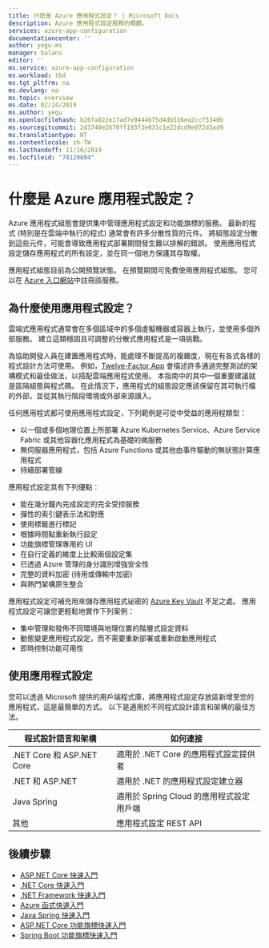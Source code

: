 ```yaml
---
title: 什麼是 Azure 應用程式設定？ | Microsoft Docs
description: Azure 應用程式設定服務的概觀。
services: azure-app-configuration
documentationcenter: ''
author: yegu-ms
manager: balans
editor: ''
ms.service: azure-app-configuration
ms.workload: tbd
ms.tgt_pltfrm: na
ms.devlang: na
ms.topic: overview
ms.date: 02/24/2019
ms.author: yegu
ms.openlocfilehash: b26fa822e17ad7e9444b75d4db516ea2ccf5340b
ms.sourcegitcommit: 2d3740e2670ff193f3e031c1e22dcd9e072d3ad9
ms.translationtype: HT
ms.contentlocale: zh-TW
ms.lasthandoff: 11/16/2019
ms.locfileid: "74129694"
---
```

# <a name="what-is-azure-app-configuration"></a>什麼是 Azure 應用程式設定？

Azure 應用程式組態會提供集中管理應用程式設定和功能旗標的服務。 最新的程式 (特別是在雲端中執行的程式) 通常會有許多分散性質的元件。 將組態設定分散到這些元件，可能會導致應用程式部署期間發生難以排解的錯誤。 使用應用程式設定儲存應用程式的所有設定，並在同一個地方保護其存取權。

應用程式組態目前為公開預覽狀態。 在預覽期間可免費使用應用程式組態。 您可以在 [Azure 入口網站](https://portal.azure.com)中註冊該服務。

## <a name="why-use-app-configuration"></a>為什麼使用應用程式設定？

雲端式應用程式通常會在多個區域中的多個虛擬機器或容器上執行，並使用多個外部服務。 建立這類穩固且可調整的分散式應用程式是一項挑戰。

為協助開發人員在建置應用程式時，能處理不斷提高的複雜度，現在有各式各樣的程式設計方法可使用。 例如，[Twelve-Factor App](https://12factor.net/) 會描述許多通過完整測試的架構模式和最佳做法，以搭配雲端應用程式使用。 本指南中的其中一個重要建議就是區隔組態與程式碼。 在此情況下，應用程式的組態設定應該保留在其可執行檔的外部，並從其執行階段環境或外部來源讀入。

任何應用程式都可使用應用程式設定，下列範例是可從中受益的應用程類型：

* 以一個或多個地理位置上所部署 Azure Kubernetes Service、Azure Service Fabric 或其他容器化應用程式為基礎的微服務
* 無伺服器應用程式，包括 Azure Functions 或其他由事件驅動的無狀態計算應用程式
* 持續部署管線

應用程式設定具有下列優點︰

* 能在幾分鐘內完成設定的完全受控服務
* 彈性的索引鍵表示法和對應
* 使用標籤進行標記
* 根據時間點重新執行設定
* 功能旗標管理專用的 UI
* 在自行定義的維度上比較兩個設定集
* 已透過 Azure 管理的身分識別增強安全性
* 完整的資料加密 (待用或傳輸中加密)
* 與熱門架構原生整合

應用程式設定可補充用來儲存應用程式祕密的 [Azure Key Vault](https://azure.microsoft.com/services/key-vault/) 不足之處。 應用程式設定可讓您更輕鬆地實作下列案例：

* 集中管理和發佈不同環境與地理位置的階層式設定資料
* 動態變更應用程式設定，而不需要重新部署或重新啟動應用程式
* 即時控制功能可用性

## <a name="use-app-configuration"></a>使用應用程式設定

您可以透過 Microsoft 提供的用戶端程式庫，將應用程式設定存放區新增至您的應用程式，這是最簡單的方式。 以下是適用於不同程式設計語言和架構的最佳方法。

| 程式設計語言和架構 | 如何連接 |
|---|---|
| .NET Core 和 ASP.NET Core | 適用於 .NET Core 的應用程式設定提供者 |
| .NET 和 ASP.NET | 適用於 .NET 的應用程式設定建立器 |
| Java Spring | 適用於 Spring Cloud 的應用程式設定用戶端 |
| 其他 | 應用程式設定 REST API |

## <a name="next-steps"></a>後續步驟

* [ASP.NET Core 快速入門](./quickstart-aspnet-core-app.md)
* [.NET Core 快速入門](./quickstart-dotnet-core-app.md)
* [.NET Framework 快速入門](./quickstart-dotnet-app.md)
* [Azure 函式快速入門](./quickstart-azure-function-csharp.md)
* [Java Spring 快速入門](./quickstart-java-spring-app.md)
* [ASP.NET Core 功能旗標快速入門](./quickstart-feature-flag-aspnet-core.md)
* [Spring Boot 功能旗標快速入門](./quickstart-feature-flag-spring-boot.md)
